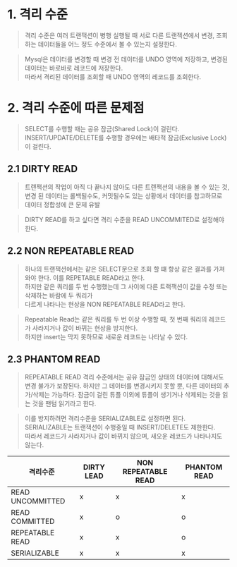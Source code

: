 # 1. 격리 수준
> 격리 수준은 여러 트랜잭션이 병행 실행될 때 서로 다른 트랜젝션에서 변경, 
> 조회하는 데이터들을 어느 정도 수준에서 볼 수 있는지 설정한다.

> Mysql은 데이터를 변경할 때 변경 전 데이터를 UNDO 영역에 저장하고, 변경된 데이터는 바로바로 레코드에 저장한다.   
> 따라서 격리된 데이터를 조회할 때 UNDO 영역의 레코드를 조회한다.

# 2. 격리 수준에 따른 문제점
> SELECT를 수행할 때는 공유 잠금(Shared Lock)이 걸린다.   
> INSERT/UPDATE/DELETE를 수행할 경우에는 배타적 잠금(Exclusive Lock)이 걸린다.

## 2.1 DIRTY READ
> 트랜잭션의 작업이 아직 다 끝나지 않아도 다른 트랜잭션의 내용을 볼 수 있는 것,   
> 변경 된 데이터는 롤백될수도, 커밋될수도 있는 상황에서 데이터를 참고하므로 데이터 정합성에 큰 문제 유발

> DIRTY READ를 하고 싶다면 격리 수준을 READ UNCOMMITED로 설정해야 한다.

## 2.2 NON REPEATABLE READ
> 하나의 트랜잭션에서는 같은 SELECT문으로 조회 할 떄 항상 같은 결과를 가져와야 한다. 이를 REPETABLE READ라고 한다.   
> 하지만 같은 쿼리를 두 번 수행했는데 그 사이에 다른 트랙잭션이 값을 수정 또는 삭제하는 바람에 두 쿼리가    
> 다르게 나타나는 현상을 NON REPEATABLE READ라고 한다.

> Repeatable Read는 같은 쿼리를 두 번 이상 수행할 때, 첫 번째 쿼리의 레코드가 사라지거나 값이 바뀌는 현상을 방지한다.   
> 하지만 insert는 막지 못하므로 새로운 레코드는 나타날 수 있다.

## 2.3 PHANTOM READ
> REPEATABLE READ 격리 수준에서는 공유 잠금인 상태의 데이터에 대해서도 변경 불가가 보장된다.
> 하지만 그 데이터를 변경시키지 못할 뿐, 다른 데이터의 추가/삭제는 가능하다.
> 잠금이 걸린 튜플 이외에 튜플이 생기거나 삭제되는 것을 읽는 것을 팬텀 읽기라고 한다.

> 이를 방지하려면 격리수준을 SERIALIZABLE로 설정하면 된다.   
> SERIALIZABLE는 트랜잭션이 수행중일 때 INSERT/DELETE도 제한한다.   
> 따라서 레코드가 사라지거나 값이 바뀌지 않으며, 새오운 레코드가 나타나지도 않는다.

격리수준 | DIRTY LEAD | NON REPEATABLE READ | PHANTOM READ
---|----|----|----
READ UNCOMMITTED | x|x|x
READ COMMITTED | x|o|o
REPEATABLE READ | x|x|o
SERIALIZABLE | x|x|x




